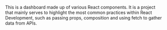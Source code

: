 This is a dashboard made up of various React components. It is a project that mainly serves to highlight the most common practices within React Development, such as passing props, composition and using fetch to gather data from APIs. 
